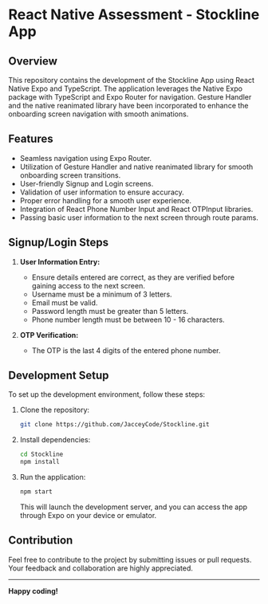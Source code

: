# React Native Assessment - Stockline App

## Overview

This repository contains the development of the Stockline App using React Native Expo and TypeScript. The application leverages the Native Expo package with TypeScript and Expo Router for navigation. Gesture Handler and the native reanimated library have been incorporated to enhance the onboarding screen navigation with smooth animations.

## Features

- Seamless navigation using Expo Router.
- Utilization of Gesture Handler and native reanimated library for smooth onboarding screen transitions.
- User-friendly Signup and Login screens.
- Validation of user information to ensure accuracy.
- Proper error handling for a smooth user experience.
- Integration of React Phone Number Input and React OTPInput libraries.
- Passing basic user information to the next screen through route params.

## Signup/Login Steps

1. **User Information Entry:**
   - Ensure details entered are correct, as they are verified before gaining access to the next screen.
   - Username must be a minimum of 3 letters.
   - Email must be valid.
   - Password length must be greater than 5 letters.
   - Phone number length must be between 10 - 16 characters.

2. **OTP Verification:**
   - The OTP is the last 4 digits of the entered phone number.

## Development Setup

To set up the development environment, follow these steps:

1. Clone the repository:

   ```bash
   git clone https://github.com/JacceyCode/Stockline.git
   ```

2. Install dependencies:

   ```bash
   cd Stockline
   npm install
   ```

3. Run the application:

   ```bash
   npm start
   ```

   This will launch the development server, and you can access the app through Expo on your device or emulator.

## Contribution

Feel free to contribute to the project by submitting issues or pull requests. Your feedback and collaboration are highly appreciated.

---

**Happy coding!**
